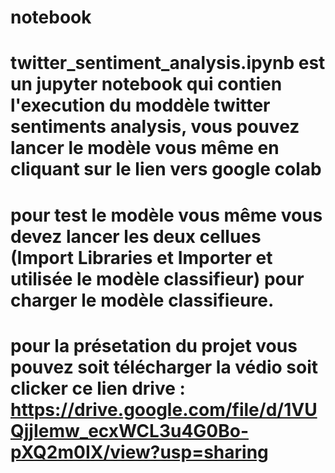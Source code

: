 # notebook
# twitter_sentiment_analysis.ipynb est un jupyter notebook qui contien l'execution du moddèle twitter sentiments analysis, vous pouvez lancer le modèle vous même en cliquant sur le lien vers google colab 
# pour test le modèle vous même vous devez lancer les deux cellues (Import Libraries et Importer et utilisée le modèle classifieur) pour charger le modèle classifieure.
# pour la présetation du projet vous pouvez soit télécharger la védio soit clicker ce lien drive : https://drive.google.com/file/d/1VUQjjIemw_ecxWCL3u4G0Bo-pXQ2m0IX/view?usp=sharing
